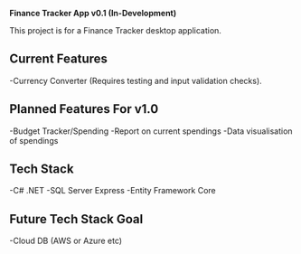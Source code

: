 **Finance Tracker App v0.1 (In-Development)**

This project is for a Finance Tracker desktop application.

Current Features
-------------------------
-Currency Converter (Requires testing and input validation checks).

Planned Features For v1.0
--------------------------
-Budget Tracker/Spending
-Report on current spendings
-Data visualisation of spendings



Tech Stack
--------------------------
-C# .NET
-SQL Server Express
-Entity Framework Core

Future Tech Stack Goal
--------------------------
-Cloud DB (AWS or Azure etc)
